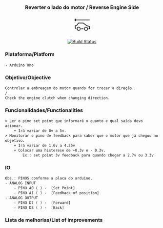 <h3 align="center">Reverter o lado do motor / Reverse Engine Side</h1>
<p align="center">
    <img alt="logo-chocadeira" class="avatar rounded-2" height="60" src="/car-reversing.webp" width="60">
</p>
<p align="center">
    <a href="https://travis-ci.org/lnoering/reverse-engine-side">
        <img src="https://travis-ci.org/lnoering/reverse-engine-side.svg?branch=master" alt="Build Status">
    </a>
</p>

### Plataforma/Platform
    - Arduino Uno


### Objetivo/Objective
    Controlar a embreagem do motor quando for trocar a direção.
    /
    Check the engine clutch when changing direction.


### Funcionalidades/Functionalities
    > Ler o pino set point que informará o quanto e qual saída devo acionar.
        + Irá variar de 0v a 5v.
    > Monitorar o pino de feedback para saber que o motor que já chegou no objetivo.
        + Irá variar de 1.6v a 4.25v
        + Colocar uma histerese de +0.3v e - 0.3v.
            Ex.: set point 3v feedback para quando chegar a 2.7v ou 3.3v
### IO
    Obs.: PINOS conforme a placa do arduino.
    - ANALOG INPUT
        - PINO A0 ( ) -  [Set Point]
        - PINO A1 ( ) -  [Feedback of position]
    - ANALOG OUTPUT
        - PINO D7 ( ) -  [Forward]
        - PINO D8 ( ) -  [Back]


### Lista de melhorias/List of improvements
